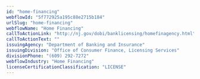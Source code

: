 ```yaml
---
id: "home-financing"
webflowId: "5f772925a195c88e2715b184"
urlSlug: "home-financing"
webflowName: "Home Financing"
callToActionLink: "http://nj.gov/dobi/banklicensing/homefinagency.html"
callToActionText: ""
issuingAgency: "Department of Banking and Insurance"
issuingDivision: "Office of Consumer Finance, Licensing Services"
divisionPhone: "(609) 292-7272"
webflowIndustry: "Home Financing"
licenseCertificationClassification: "LICENSE"
---
```

